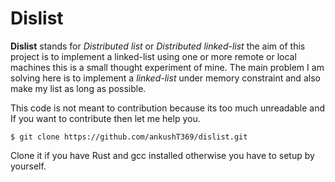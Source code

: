 # Dislist
**Dislist** stands for *Distributed list* or *Distributed linked-list* the aim of this project is to implement a linked-list using one or more remote or local machines this is a small thought experiment of mine. The main problem I am solving here is to implement a *linked-list* under memory constraint and also make my list as long as possible.

This code is not meant to contribution because its too much unreadable and If you want to contribute then let me help you.

`$ git clone https://github.com/ankushT369/dislist.git`

Clone it if you have Rust and gcc installed otherwise you have to setup by yourself.
